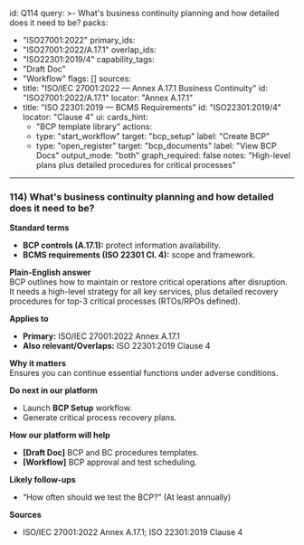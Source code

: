 id: Q114
query: >-
  What's business continuity planning and how detailed does it need to be?
packs:
  - "ISO27001:2022"
primary_ids:
  - "ISO27001:2022/A.17.1"
overlap_ids:
  - "ISO22301:2019/4"
capability_tags:
  - "Draft Doc"
  - "Workflow"
flags: []
sources:
  - title: "ISO/IEC 27001:2022 — Annex A.17.1 Business Continuity"
    id: "ISO27001:2022/A.17.1"
    locator: "Annex A.17.1"
  - title: "ISO 22301:2019 — BCMS Requirements"
    id: "ISO22301:2019/4"
    locator: "Clause 4"
ui:
  cards_hint:
    - "BCP template library"
  actions:
    - type: "start_workflow"
      target: "bcp_setup"
      label: "Create BCP"
    - type: "open_register"
      target: "bcp_documents"
      label: "View BCP Docs"
output_mode: "both"
graph_required: false
notes: "High-level plans plus detailed procedures for critical processes"
---
### 114) What's business continuity planning and how detailed does it need to be?

**Standard terms**  
- **BCP controls (A.17.1):** protect information availability.  
- **BCMS requirements (ISO 22301 Cl. 4):** scope and framework.

**Plain-English answer**  
BCP outlines how to maintain or restore critical operations after disruption. It needs a high-level strategy for all key services, plus detailed recovery procedures for top-3 critical processes (RTOs/RPOs defined).

**Applies to**  
- **Primary:** ISO/IEC 27001:2022 Annex A.17.1  
- **Also relevant/Overlaps:** ISO 22301:2019 Clause 4

**Why it matters**  
Ensures you can continue essential functions under adverse conditions.

**Do next in our platform**  
- Launch **BCP Setup** workflow.  
- Generate critical process recovery plans.

**How our platform will help**  
- **[Draft Doc]** BCP and BC procedures templates.  
- **[Workflow]** BCP approval and test scheduling.

**Likely follow-ups**  
- “How often should we test the BCP?” (At least annually)

**Sources**  
- ISO/IEC 27001:2022 Annex A.17.1; ISO 22301:2019 Clause 4
